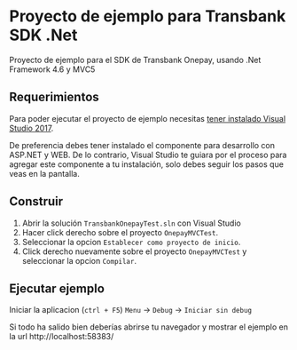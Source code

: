 # Proyecto de ejemplo para Transbank SDK .Net
Proyecto de ejemplo para el SDK de Transbank Onepay, usando .Net Framework 4.6 y MVC5

## Requerimientos
Para poder ejecutar el proyecto de ejemplo necesitas [tener instalado Visual Studio 2017](https://visualstudio.microsoft.com/es/downloads/).

De preferencia debes tener instalado el componente para desarrollo con ASP.NET y WEB. De lo contrario, Visual Studio te guiara por el proceso para agregar este componente a tu instalación, solo debes seguir los pasos que veas en la pantalla.

## Construir
1. Abrir la solución `TransbankOnepayTest.sln` con Visual Studio
1. Hacer click derecho sobre el proyecto `OnepayMVCTest`.
1. Seleccionar la opcion `Establecer como proyecto de inicio`.
1. Click derecho nuevamente sobre el proyecto `OnepayMVCTest` y seleccionar la opcion `Compilar`.

## Ejecutar ejemplo
Iniciar la aplicacion (`ctrl + F5`)  `Menu` -> `Debug` -> `Iniciar sin debug`

Si todo ha salido bien deberías abrirse tu navegador y mostrar el ejemplo en la url 
http://localhost:58383/
